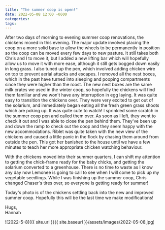 ```yaml
---
title: "The summer coop is open!"
date: 2022-05-08 12:00 -0600
categories:
tags:
---
```


After two days of morning to evening summer coop renovations, the chickens moved in this evening. The major update involved placing the coop on a more solid base to allow the wheels to be permanently in position so the coop can be moved every few days to new pasture. It still takes both Chris and I to move it, but I added a new lifting bar which will hopefully allow us to move it with more ease, although it still gets bogged down easily in long grass. I also tuned up the pen, which involved adding chicken wire on top to prevent aerial attacks and escapes. I removed all the nest boxes, which in the past have turned into sleeping and pooping compartments since they were higher than the roost. The new nest boxes are the same milk crates we used in the winter coop, so hopefully the chickens will find them familiar and we won't have any interruption in egg laying. It was quite easy to transition the chickens over. They were very excited to get out of the solarium, and immediately began eating all the fresh green grass shoots which are poking up. It was quite cute to watch! I sprinkled some scratch in the summer coop pen and called them over. As soon as I left, they went to check it out and I was able to close the pen behind them. They've been up and down the ramp to check out the coop and they seem happy with the new accommodations. Riblet was quite taken with the new view of the chickens and caused a little panic in the flock by chasing them around from outside the pen. This got her banished to the house until we have a few minutes to teach her more appropriate chicken watching behaviour. 

With the chickens moved into their summer quarters, I can shift my attention to getting the chick-frame ready for the baby chicks, and getting the solarium converted to a greenhouse. There is no time to waste as I know any day now Lemonee is going to call to see when I will come to pick up my vegetable seedlings. While I was finishing up the summer coop, Chris changed Chaser's tires over, so everyone is getting ready for summer!

Today's photo is of the chickens settling back into the new and improved summer coop. Hopefully this will be the last time we make modifications!

Hugs,<br />
Hannah

![2022-5-8]({{ site.url }}{{ site.baseurl }}/assets/images/2022-05-08.jpg)
